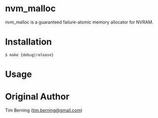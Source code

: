 nvm_malloc
==========

nvm_malloc is a guaranteed failure-atomic memory allocator for NVRAM.

# Installation

    $ make {debug|release}

# Usage



# Original Author

Tim Berning (tim.berning@gmail.com)